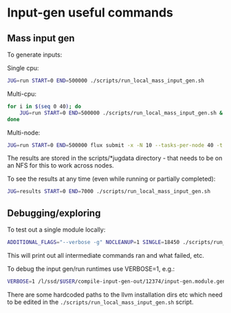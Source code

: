 # Input-gen useful commands

## Mass input gen

To generate inputs:

Single cpu:
``` sh
JUG=run START=0 END=500000 ./scripts/run_local_mass_input_gen.sh
```

Multi-cpu:
``` sh
for i in $(seq 0 40); do
    JUG=run START=0 END=500000 ./scripts/run_local_mass_input_gen.sh &
done
```

Multi-node:
``` sh
JUG=run START=0 END=500000 flux submit -x -N 10 --tasks-per-node 40 -t 5h ./scripts/run_local_mass_input_gen.sh
```

The results are stored in the scripts/*jugdata directory - that needs to be on an NFS for this to work across nodes.

To see the results at any time (even while running or partially completed):
``` sh
JUG=results START=0 END=7000 ./scripts/run_local_mass_input_gen.sh
```

## Debugging/exploring

To test out a single module locally:
``` sh
ADDITIONAL_FLAGS="--verbose -g" NOCLEANUP=1 SINGLE=18450 ./scripts/run_local_mass_input_gen.sh
```

This will print out all intermediate commands ran and what failed, etc.

To debug the input gen/run runtimes use VERBOSE=1, e.g.:
``` sh
VERBOSE=1 /l/ssd/$USER/compile-input-gen-out/12374/input-gen.module.generate.a.out /l/ssd/$USER/compile-input-gen-out/12374/input-gen.32.inputs 3 4 _ZN25vnl_symmetric_eigensystemIdE5solveERK10vnl_vectorIdEPS2_ 32
```


There are some hardcoded paths to the llvm installation dirs etc which need to be edited in the `./scripts/run_local_mass_input_gen.sh` script.
